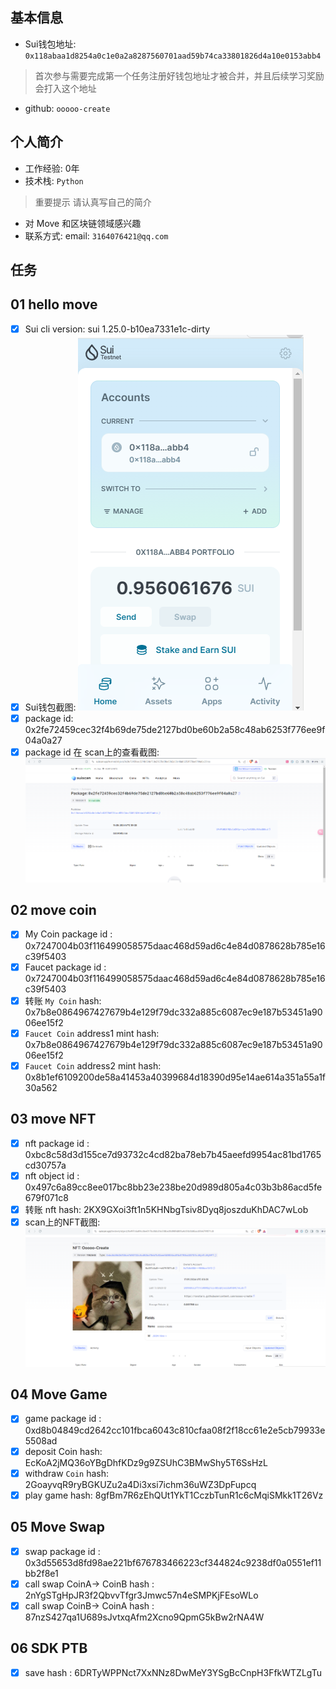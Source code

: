 ## 基本信息
- Sui钱包地址: `0x118abaa1d8254a0c1e0a2a8287560701aad59b74ca33801826d4a10e0153abb4`
> 首次参与需要完成第一个任务注册好钱包地址才被合并，并且后续学习奖励会打入这个地址
- github: `ooooo-create`

## 个人简介
- 工作经验: 0年
- 技术栈: `Python`
> 重要提示 请认真写自己的简介
- 对 Move 和区块链领域感兴趣
- 联系方式: email: `3164076421@qq.com` 

## 任务

##   01 hello move  
- [x] Sui cli version: sui 1.25.0-b10ea7331e1c-dirty
- [x] Sui钱包截图: ![Sui钱包截图](./images/sui_Wallet.png)
- [x] package id: 0x2fe72459cec32f4b69de75de2127bd0be60b2a58c48ab6253f776ee9f04a0a27
- [x] package id 在 scan上的查看截图:![Scan截图](./images/hello_package.png)

##   02 move coin
- [x] My Coin package id : 0x7247004b03f116499058575daac468d59ad6c4e84d0878628b785e16c39f5403
- [x] Faucet package id : 0x7247004b03f116499058575daac468d59ad6c4e84d0878628b785e16c39f5403
- [x] 转账 `My Coin` hash: 0x7b8e0864967427679b4e129f79dc332a885c6087ec9e187b53451a9006ee15f2
- [x] `Faucet Coin` address1 mint hash: 0x7b8e0864967427679b4e129f79dc332a885c6087ec9e187b53451a9006ee15f2
- [x] `Faucet Coin` address2 mint hash: 0x8b1ef6109200de58a41453a40399684d18390d95e14ae614a351a55a1f30a562

##   03 move NFT
- [x] nft package id : 0xbc8c58d3d155ce7d93732c4cd82ba78eb7b45aeefd9954ac81bd1765cd30757a
- [x] nft object id : 0x497c6a89cc8ee017bc8bb23e238be20d989d805a4c03b3b86acd5fe679f071c8
- [x] 转账 nft  hash: 2KX9GXoi3ft1n5KHNbgTsiv8Dyq8joszduKhDAC7wLob
- [x] scan上的NFT截图:![Scan截图](./images/nft.png)

##   04 Move Game
- [x] game package id : 0xd8b04849cd2642cc101fbca6043c810cfaa08f2f18cc61e2e5cb79933e5508ad
- [x] deposit Coin hash: EcKoA2jMQ36oYBgDhfKDz9g9ZSUhC3BMwShy5T6SsHzL
- [x] withdraw `Coin` hash: 2GoayvqR9ryBGKUZu2a4Di3xsi7ichm36uWZ3DpFupcq
- [x] play game hash: 8gfBm7R6zEhQUt1YkT1CczbTunR1c6cMqiSMkk1T26Vz

##   05 Move Swap
- [x] swap package id : 0x3d55653d8fd98ae221bf676783466223cf344824c9238df0a0551ef11bb2f8e1
- [x] call swap CoinA-> CoinB  hash : 2nYgSTgHpJR3f2QbvvTfgr3Jmwc57n4eSMPKjFEsoWLo
- [x] call swap CoinB-> CoinA  hash : 87nzS427qa1U689sJvtxqAfm2Xcno9QpmG5kBw2rNA4W

##   06 SDK PTB
- [x] save hash : 6DRTyWPPNct7XxNNz8DwMeY3YSgBcCnpH3FfkWTZLgTu
